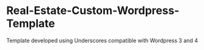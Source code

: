 # Real-Estate-Custom-Wordpress-Template
Template developed using Underscores compatible with Wordpress 3 and 4
